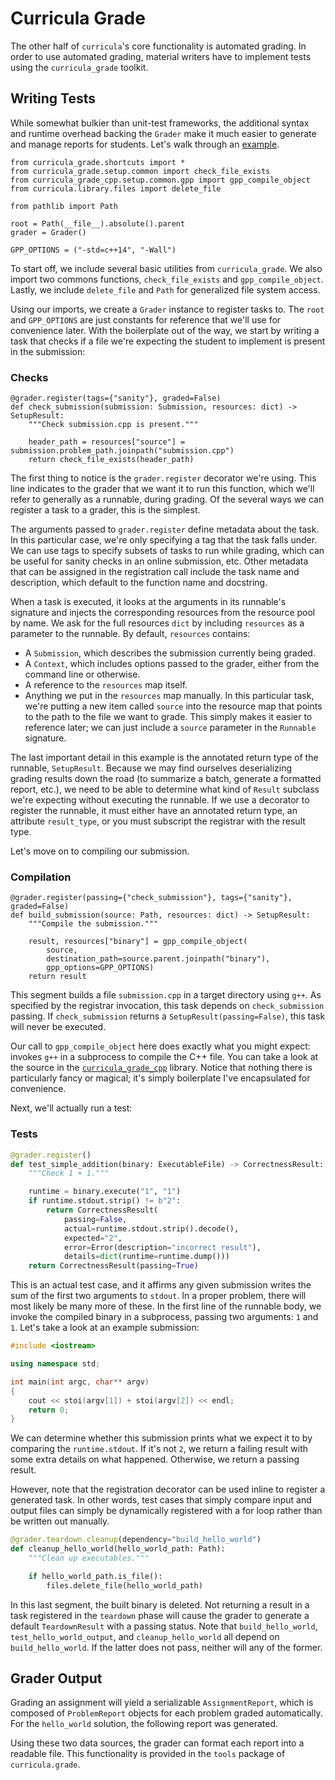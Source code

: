 # Curricula Grade

The other half of `curricula`'s core functionality is automated grading.
In order to use automated grading, material writers have to implement tests using the `curricula_grade` toolkit.

## Writing Tests

While somewhat bulkier than unit-test frameworks, the additional syntax and runtime overhead backing the `Grader` make it much easier to generate and manage reports for students.
Let's walk through an [example](https://github.com/curriculagg/curricula-material-sample/).

```python3
from curricula_grade.shortcuts import *
from curricula_grade.setup.common import check_file_exists
from curricula_grade_cpp.setup.common.gpp import gpp_compile_object
from curricula.library.files import delete_file

from pathlib import Path

root = Path(__file__).absolute().parent
grader = Grader()

GPP_OPTIONS = ("-std=c++14", "-Wall")
````

To start off, we include several basic utilities from `curricula_grade`.
We also import two commons functions, `check_file_exists` and `gpp_compile_object`.
Lastly, we include `delete_file` and `Path` for generalized file system access.

Using our imports, we create a `Grader` instance to register tasks to.
The `root` and `GPP_OPTIONS` are just constants for reference that we'll use for convenience later.
With the boilerplate out of the way, we start by writing a task that checks if a file we're expecting the student to implement is present in the submission:

### Checks

```python3
@grader.register(tags={"sanity"}, graded=False)
def check_submission(submission: Submission, resources: dict) -> SetupResult:
    """Check submission.cpp is present."""

    header_path = resources["source"] = submission.problem_path.joinpath("submission.cpp")
    return check_file_exists(header_path)
```

The first thing to notice is the `grader.register` decorator we're using.
This line indicates to the grader that we want it to run this function, which we'll refer to generally as a runnable, during grading.
Of the several ways we can register a task to a grader, this is the simplest.

The arguments passed to `grader.register` define metadata about the task.
In this particular case, we're only specifying a tag that the task falls under.
We can use tags to specify subsets of tasks to run while grading, which can be useful for sanity checks in an online submission, etc.
Other metadata that can be assigned in the registration call include the task name and description, which default to the function name and docstring.

When a task is executed, it looks at the arguments in its runnable's signature and injects the corresponding resources from the resource pool by name.
We ask for the full resources `dict` by including `resources` as a parameter to the runnable.
By default, `resources` contains:

- A `Submission`, which describes the submission currently being graded.
- A `Context`, which includes options passed to the grader, either from the command line or otherwise.
- A reference to the `resources` map itself.
- Anything we put in the `resources` map manually.
  In this particular task, we're putting a new item called `source` into the resource map that points to the path to the file we want to grade.
  This simply makes it easier to reference later; we can just include a `source` parameter in the `Runnable` signature.

The last important detail in this example is the annotated return type of the runnable, `SetupResult`.
Because we may find ourselves deserializing grading results down the road (to summarize a batch, generate a formatted report, etc.), we need to be able to determine what kind of `Result` subclass we're expecting without executing the runnable.
If we use a decorator to register the runnable, it must either have an annotated return type, an attribute `result_type`, or you must subscript the registrar with the result type.

Let's move on to compiling our submission.

### Compilation

```python3
@grader.register(passing={"check_submission"}, tags={"sanity"}, graded=False)
def build_submission(source: Path, resources: dict) -> SetupResult:
    """Compile the submission."""

    result, resources["binary"] = gpp_compile_object(
        source,
        destination_path=source.parent.joinpath("binary"),
        gpp_options=GPP_OPTIONS)
    return result
```

This segment builds a file `submission.cpp` in a target directory using `g++`.
As specified by the registrar invocation, this task depends on `check_submission` passing.
If `check_submission` returns a `SetupResult(passing=False)`, this task will never be executed.

Our call to `gpp_compile_object` here does exactly what you might expect: invokes `g++` in a subprocess to compile the C++ file.
You can take a look at the source in the [`curricula_grade_cpp`](https://github.com/curriculagg/curricula-grade-cpp/blob/master/curricula_grade_cpp/setup/common/gpp.py) library.
Notice that nothing there is particularly fancy or magical; it's simply boilerplate I've encapsulated for convenience.

Next, we'll actually run a test:

### Tests

```python
@grader.register()
def test_simple_addition(binary: ExecutableFile) -> CorrectnessResult:
    """Check 1 + 1."""

    runtime = binary.execute("1", "1")
    if runtime.stdout.strip() != b"2":
        return CorrectnessResult(
            passing=False,
            actual=runtime.stdout.strip().decode(),
            expected="2",
            error=Error(description="incorrect result"),
            details=dict(runtime=runtime.dump()))
    return CorrectnessResult(passing=True)
```

This is an actual test case, and it affirms any given submission writes the sum of the first two arguments to `stdout`.
In a proper problem, there will most likely be many more of these.
In the first line of the runnable body, we invoke the compiled binary in a subprocess, passing two arguments: `1` and `1`.
Let's take a look at an example submission:

```cpp
#include <iostream>

using namespace std;

int main(int argc, char** argv)
{
	cout << stoi(argv[1]) + stoi(argv[2]) << endl;
	return 0;
}
```

We can determine whether this submission prints what we expect it to by comparing the `runtime.stdout`.
If it's not `2`, we return a failing result with some extra details on what happened.
Otherwise, we return a passing result.

However, note that the registration decorator can be used inline to register a generated task.
In other words, test cases that simply compare input and output files can simply be dynamically registered with a for loop rather than be written out manually.

```python
@grader.teardown.cleanup(dependency="build_hello_world")
def cleanup_hello_world(hello_world_path: Path):
    """Clean up executables."""

    if hello_world_path.is_file():
        files.delete_file(hello_world_path)
````

In this last segment, the built binary is deleted.
Not returning a result in a task registered in the `teardown` phase will cause the grader to generate a default `TeardownResult` with a passing status.
Note that `build_hello_world`, `test_hello_world_output`, and `cleanup_hello_world` all depend on `build_hello_world`.
If the latter does not pass, neither will any of the former.

## Grader Output

Grading an assignment will yield a serializable `AssignmentReport`, which is composed of `ProblemReport` objects for each problem graded automatically.
For the `hello_world` solution, the following report was generated.

Using these two data sources, the grader can format each report into a readable file.
This functionality is provided in the `tools` package of `curricula.grade`.
